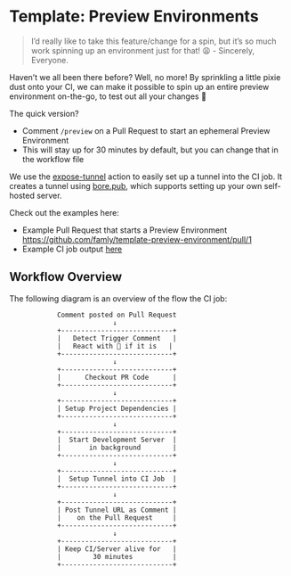 # Template: Preview Environments

> I’d really like to take this feature/change for a spin, but it’s so much work spinning up an environment just for that! 😩 - Sincerely, Everyone.
>
Haven’t we all been there before? Well, no more! By sprinkling a little pixie dust onto your CI, we can make it possible to spin up an entire preview environment on-the-go, to test out all your changes 🙂

The quick version?

- Comment `/preview` on a Pull Request to start an ephemeral Preview Environment
- This will stay up for 30 minutes by default, but you can change that in the workflow file

We use the [expose-tunnel](https://github.com/marketplace/actions/expose-tunnel) action to easily set up a tunnel into the CI job. It creates a tunnel using [bore.pub](https://github.com/ekzhang/bore), which supports setting up your own self-hosted server.

Check out the examples here:
- Example Pull Request that starts a Preview Environment https://github.com/famly/template-preview-environment/pull/1
- Example CI job output [here](https://github.com/famly/template-preview-environment/actions/runs/3456364929/jobs/5769048829)

## Workflow Overview

The following diagram is an overview of the flow the CI job:

```
            Comment posted on Pull Request
                          ↓
            +----------------------------+
            |   Detect Trigger Comment   |
            |   React with 👀 if it is   |
            +----------------------------+
                          ↓
            +----------------------------+
            |      Checkout PR Code      |
            +----------------------------+
                          ↓
            +----------------------------+
            | Setup Project Dependencies |
            +----------------------------+
                          ↓
            +----------------------------+
            |  Start Development Server  |
            |       in background        |
            +----------------------------+
                          ↓
            +----------------------------+
            |  Setup Tunnel into CI Job  |
            +----------------------------+
                          ↓
            +----------------------------+
            | Post Tunnel URL as Comment |
            |    on the Pull Request     |
            +----------------------------+
                          ↓
            +----------------------------+
            | Keep CI/Server alive for   |
            |        30 minutes          |
            +----------------------------+
```

